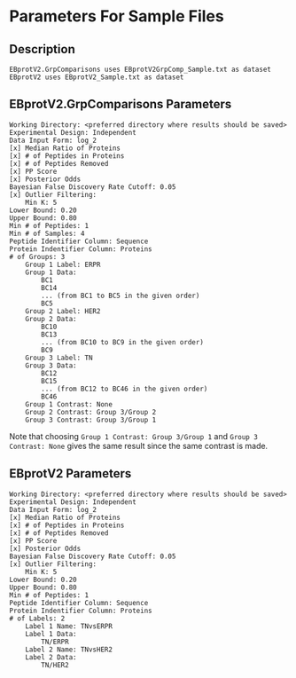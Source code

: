 # Parameters For Sample Files

## Description
	EBprotV2.GrpComparisons uses EBprotV2GrpComp_Sample.txt as dataset
	EBprotV2 uses EBprotV2_Sample.txt as dataset

## EBprotV2.GrpComparisons Parameters
	Working Directory: <preferred directory where results should be saved>
	Experimental Design: Independent
	Data Input Form: log_2
	[x] Median Ratio of Proteins
	[x] # of Peptides in Proteins
	[x] # of Peptides Removed
	[x] PP Score
	[x] Posterior Odds
	Bayesian False Discovery Rate Cutoff: 0.05
	[x] Outlier Filtering:
		Min K: 5
	Lower Bound: 0.20
	Upper Bound: 0.80
	Min # of Peptides: 1
	Min # of Samples: 4
	Peptide Identifier Column: Sequence
	Protein Indentifier Column: Proteins
	# of Groups: 3
		Group 1 Label: ERPR
		Group 1 Data: 
			BC1
			BC14
			... (from BC1 to BC5 in the given order)
			BC5
		Group 2 Label: HER2
		Group 2 Data:
			BC10
			BC13
			... (from BC10 to BC9 in the given order)
			BC9
		Group 3 Label: TN
		Group 3 Data:
			BC12
			BC15
			... (from BC12 to BC46 in the given order)
			BC46
		Group 1 Contrast: None
		Group 2 Contrast: Group 3/Group 2
		Group 3 Contrast: Group 3/Group 1 

Note that choosing `Group 1 Contrast: Group 3/Group 1` and `Group 3 Contrast: None` gives the same result since the same contrast is made.

## EBprotV2 Parameters
	Working Directory: <preferred directory where results should be saved>
	Experimental Design: Independent
	Data Input Form: log_2
	[x] Median Ratio of Proteins
	[x] # of Peptides in Proteins
	[x] # of Peptides Removed
	[x] PP Score
	[x] Posterior Odds
	Bayesian False Discovery Rate Cutoff: 0.05
	[x] Outlier Filtering:
		Min K: 5
	Lower Bound: 0.20
	Upper Bound: 0.80
	Min # of Peptides: 1
	Peptide Identifier Column: Sequence
	Protein Indentifier Column: Proteins
	# of Labels: 2
		Label 1 Name: TNvsERPR
		Label 1 Data: 
			TN/ERPR
		Label 2 Name: TNvsHER2
		Label 2 Data:
			TN/HER2

		
